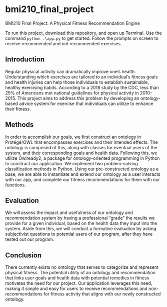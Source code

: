 # bmi210_final_project

BMI210 Final Project: A Physical Fitness Recommendation Engine

To run this project, download this repository, and open up Terminal. Use the command `python .\app.py` to get started. Follow the prompts on screen to receive recommended and not recommended exercises.

## Introduction
Regular physical activity can dramatically improve one’s health. Understanding which exercises are tailored to an individual’s fitness goals and health injuries can help those individuals to establish sustainable, healthy exercising habits. According to a 2018 study by the CDC, less than 25% of Americans met national guidelines for physical activity in 2010-2015. This project aims to address this problem by developing an ontology-based advice system for exercise that individuals can utilize to enhance their fitness. 

## Methods
In order to accomplish our goals, we first construct an ontology in Protégé/OWL that encompasses exercises and their intended effects. The ontology is comprised of this, along with classes for eventual users of the system, and their corresponding goals and health data. Following this, we utilize Owlready2, a package for ontology-oriented programming in Python to construct our application. We implement two problem-solving classification methods in Python. Using our pre-constructed ontology as a base, we are able to instantiate and extend our ontology as a user interacts with our app, and complete our fitness recommendations for them with our functions.

## Evaluation
We will assess the impact and usefulness of our ontology and recommendation system by having a professional “grade” the results we provide for a given individual, based on the health data they input into the system. Aside from this, we will conduct a formative evaluation by asking subjectivist questions to potential users of our program, after they have tested out our program. 

## Conclusion
There currently exists no ontology that serves to categorize and represent physical fitness. The potential utility of an ontology and recommendation that links user goals and health data with potential remedies in fitness motivates the need for our project. Our application leverages this need, making it simple and easy for users to receive recommendations and non-recommendations for fitness activity that aligns with our newly constructed ontology.
